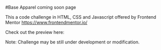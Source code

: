 #Base Apparel coming soon page

This a code challenge in HTML, CSS and Javascript offered by Frontend Mentor https://www.frontendmentor.io/

Check out the preview here: 

Note: Challenge may be still under development or modification.